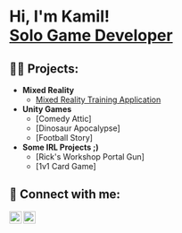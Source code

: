 <h1>Hi, I'm Kamil! <br/><a href="https://drive.google.com/drive/folders/1BMz-kRYjAutS9GPaQSJWqIoJDihdDU0V?usp=drive_link">Solo Game Developer</a>

<h2>👨‍💻 Projects:</h2>

- <b> Mixed Reality </b>
  - [Mixed Reality Training Application](https://github.com/joshmadakor1/Algorithms-Practice)
- <b>Unity Games</b>
  - [Comedy Attic]
  - [Dinosaur Apocalypse]
  - [Football Story]
- <b>Some IRL Projects ;)</b>
  - [Rick's Workshop Portal Gun]
  - [1v1 Card Game]

<h2> 🤳 Connect with me:</h2>

[<img align="left" alt="Fushi-GameDev | YouTube" width="22px" src="https://cdn.jsdelivr.net/npm/simple-icons@v3/icons/youtube.svg" />][youtube]
[<img align="left" alt="Fushi-GameDev | LinkedIn" width="22px" src="https://cdn.jsdelivr.net/npm/simple-icons@v3/icons/linkedin.svg" />][linkedin]

[youtube]: https://www.youtube.com/@Fushi-GameDev
[linkedin]: https://www.linkedin.com/in/kamil-borys-526b21263/

